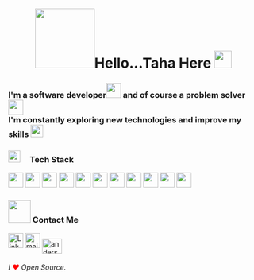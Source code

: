 
<h1 align="center"> <img
      src="https://cdn0.iconfinder.com/data/icons/avatar-229/70/25-512.png"(https://octodex.github.com/fintechtocat/)"  width="120" height="120"/>Hello...Taha Here </b><img src="https://media.giphy.com/media/hvRJCLFzcasrR4ia7z/giphy.gif" width="35"></h1>
      
<h3>
I'm a software developer<img src="https://i.ibb.co/xfN0brH/working-cat.gif" width="30"/>
and of course a problem solver
<img src="https://user-images.githubusercontent.com/78433466/234958011-af96ae46-850e-42df-8a1f-b3499998009b.png" width="30"/>
<br>
I'm constantly exploring new technologies and improve my skills 
<img src="https://user-images.githubusercontent.com/78433466/234958559-5907a4f3-9a21-4660-9c65-823772f758c7.png" width="25"/>
</h3>

### <img src="https://media2.giphy.com/media/QssGEmpkyEOhBCb7e1/giphy.gif?cid=ecf05e47a0n3gi1bfqntqmob8g9aid1oyj2wr3ds3mg700bl&rid=giphy.gif" width="24"> &nbsp; &nbsp; Tech Stack

<img  src="https://user-images.githubusercontent.com/78433466/234953332-f4e461b5-2b93-4133-9bc8-ee48440691fa.png" height="30" width="30"/> <img  src="https://user-images.githubusercontent.com/78433466/234954329-6e47befd-26e0-46c4-8628-c01c2378b0a8.png" height="30" width="30"/>
<img  src="https://user-images.githubusercontent.com/78433466/234954776-1e89439a-80b3-490d-bcc1-fb3058344c2f.png" height="30" width="30"/>
<img  src="https://user-images.githubusercontent.com/78433466/234955278-55d52452-0450-4e94-899f-eb26e28ac136.png" height="30" width="30"/>
<img  src="https://user-images.githubusercontent.com/78433466/234955492-78d92890-7c70-4163-9317-0cbae37d893e.png" height="30" width="30"/>
<img  src="https://user-images.githubusercontent.com/78433466/234955670-df95b42e-fd83-4726-a214-5cd221120633.png" height="30" width="30"/>
<img  src="https://user-images.githubusercontent.com/78433466/234956309-8b856d3b-d8a0-4cbf-8088-f04006582e43.png" height="30" width="30"/>
<img  src="https://user-images.githubusercontent.com/78433466/234956480-9b1fd034-cb1e-41ef-8e34-348cc58bb4da.png" height="30" width="30"/>
<img  src="https://user-images.githubusercontent.com/78433466/234957252-3c6008d3-69d2-4d93-a168-aa5704dadb99.png" height="30" width="30"/>
<img  src="https://user-images.githubusercontent.com/78433466/234957377-52a64b63-a2e5-4111-9040-709340c7ab3d.png" height="30" width="30"/>
<img  src="https://github.com/asmaacode/asmaacode/assets/78433466/c2be39ab-7f78-4259-a13c-6da0b0f25f14.png" height="30" width="30"/>


### <img src='https://raw.githubusercontent.com/ShahriarShafin/ShahriarShafin/main/Assets/handshake.gif' width="45">&nbsp;Contact Me 

<a href="https://www.linkedin.com/in/taha-rachedi/" target="_blank"><img src="https://img.icons8.com/color/100/undefined/linkedin-circled.png" height="30" width="30
" alt="Linkedin-icon" /></a>
<a href="mailto:taharachedi7@gmail.com" target="_blank"><img src="https://img.icons8.com/fluency/100/undefined/mail.png" height="30" width="30" alt="mailto:taharachedi7@gmail.com" /></a>
<a href="https://instagram.com/taha_rachedi" target="blank"><img align="center" src="https://raw.githubusercontent.com/rahuldkjain/github-profile-readme-generator/master/src/images/icons/Social/instagram.svg" alt="anderson_mend53" height="30" width="40" /></a>


</h1



<br>
<h6 align="left" >
   I <span style="color:red">❤</span> Open Source. 
   <br>
</h6>
